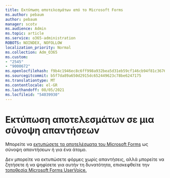 ```yaml
---
title: Εκτύπωση αποτελεσμάτων από το Microsoft Forms
ms.author: pebaum
author: pebaum
manager: scotv
ms.audience: Admin
ms.topic: article
ms.service: o365-administration
ROBOTS: NOINDEX, NOFOLLOW
localization_priority: Normal
ms.collection: Adm_O365
ms.custom:
- "2545"
- "9000672"
ms.openlocfilehash: f9b4c1946ec8c6ff998a932bea5d31eb59cf146cb94f81c3676ccf25eebf9e33
ms.sourcegitcommit: b5f7da89a650d2915dc652449623c78be6247175
ms.translationtype: MT
ms.contentlocale: el-GR
ms.lasthandoff: 08/05/2021
ms.locfileid: "54039930"
---
```

# <a name="print-results-in-a-summary-of-responses"></a>Εκτύπωση αποτελεσμάτων σε μια σύνοψη απαντήσεων

Μπορείτε να [εκτυπώσετε τα αποτελέσματα του Microsoft Forms](https://support.office.com/article/print-a-form-22100b98-ba3c-41c1-9513-f76caca664fc) ως σύνοψη απαντήσεων ή για ένα άτομο. 

Δεν μπορείτε να εκτυπώσετε φόρμες χωρίς απαντήσεις, αλλά μπορείτε να ζητήσετε ή να ψηφίσετε για αυτήν τη δυνατότητα, επισκεφθείτε την [τοποθεσία Microsoft Forms UserVoice.](https://microsoftforms.uservoice.com/forums/386451-welcome-to-microsoft-forms-suggestion-box)
